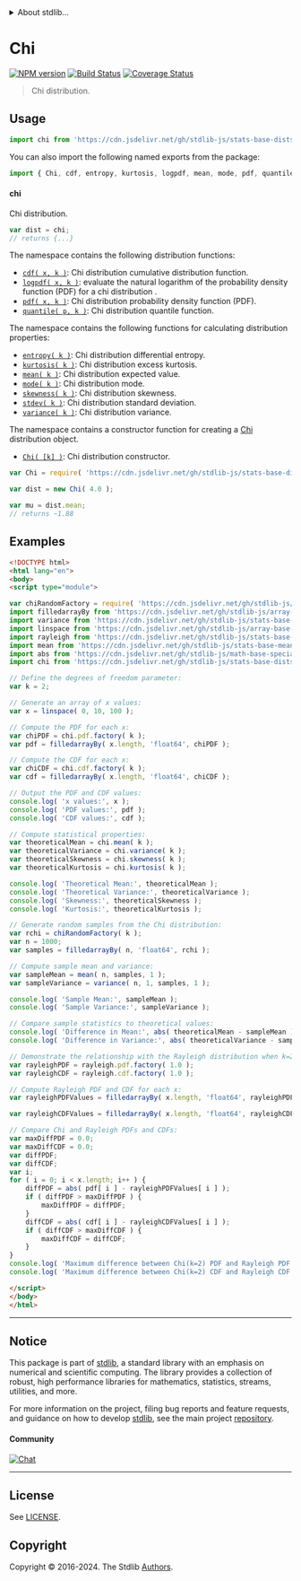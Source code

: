 <!--

@license Apache-2.0

Copyright (c) 2018 The Stdlib Authors.

Licensed under the Apache License, Version 2.0 (the "License");
you may not use this file except in compliance with the License.
You may obtain a copy of the License at

   http://www.apache.org/licenses/LICENSE-2.0

Unless required by applicable law or agreed to in writing, software
distributed under the License is distributed on an "AS IS" BASIS,
WITHOUT WARRANTIES OR CONDITIONS OF ANY KIND, either express or implied.
See the License for the specific language governing permissions and
limitations under the License.

-->


<details>
  <summary>
    About stdlib...
  </summary>
  <p>We believe in a future in which the web is a preferred environment for numerical computation. To help realize this future, we've built stdlib. stdlib is a standard library, with an emphasis on numerical and scientific computation, written in JavaScript (and C) for execution in browsers and in Node.js.</p>
  <p>The library is fully decomposable, being architected in such a way that you can swap out and mix and match APIs and functionality to cater to your exact preferences and use cases.</p>
  <p>When you use stdlib, you can be absolutely certain that you are using the most thorough, rigorous, well-written, studied, documented, tested, measured, and high-quality code out there.</p>
  <p>To join us in bringing numerical computing to the web, get started by checking us out on <a href="https://github.com/stdlib-js/stdlib">GitHub</a>, and please consider <a href="https://opencollective.com/stdlib">financially supporting stdlib</a>. We greatly appreciate your continued support!</p>
</details>

# Chi

[![NPM version][npm-image]][npm-url] [![Build Status][test-image]][test-url] [![Coverage Status][coverage-image]][coverage-url] <!-- [![dependencies][dependencies-image]][dependencies-url] -->

> Chi distribution.



<section class="usage">

## Usage

```javascript
import chi from 'https://cdn.jsdelivr.net/gh/stdlib-js/stats-base-dists-chi@esm/index.mjs';
```

You can also import the following named exports from the package:

```javascript
import { Chi, cdf, entropy, kurtosis, logpdf, mean, mode, pdf, quantile, skewness, stdev, variance } from 'https://cdn.jsdelivr.net/gh/stdlib-js/stats-base-dists-chi@esm/index.mjs';
```

#### chi

Chi distribution.

```javascript
var dist = chi;
// returns {...}
```

The namespace contains the following distribution functions:

<!-- <toc pattern="*+(cdf|pdf|mgf|quantile)*"> -->

<div class="namespace-toc">

-   <span class="signature">[`cdf( x, k )`][@stdlib/stats/base/dists/chi/cdf]</span><span class="delimiter">: </span><span class="description">Chi distribution cumulative distribution function.</span>
-   <span class="signature">[`logpdf( x, k )`][@stdlib/stats/base/dists/chi/logpdf]</span><span class="delimiter">: </span><span class="description">evaluate the natural logarithm of the probability density function (PDF) for a chi distribution .</span>
-   <span class="signature">[`pdf( x, k )`][@stdlib/stats/base/dists/chi/pdf]</span><span class="delimiter">: </span><span class="description">Chi distribution probability density function (PDF).</span>
-   <span class="signature">[`quantile( p, k )`][@stdlib/stats/base/dists/chi/quantile]</span><span class="delimiter">: </span><span class="description">Chi distribution quantile function.</span>

</div>

<!-- </toc> -->

The namespace contains the following functions for calculating distribution properties:

<!-- <toc pattern="*+(entropy|kurtosis|mean|median|mode|skewness|stdev|variance)*"> -->

<div class="namespace-toc">

-   <span class="signature">[`entropy( k )`][@stdlib/stats/base/dists/chi/entropy]</span><span class="delimiter">: </span><span class="description">Chi distribution differential entropy.</span>
-   <span class="signature">[`kurtosis( k )`][@stdlib/stats/base/dists/chi/kurtosis]</span><span class="delimiter">: </span><span class="description">Chi distribution excess kurtosis.</span>
-   <span class="signature">[`mean( k )`][@stdlib/stats/base/dists/chi/mean]</span><span class="delimiter">: </span><span class="description">Chi distribution expected value.</span>
-   <span class="signature">[`mode( k )`][@stdlib/stats/base/dists/chi/mode]</span><span class="delimiter">: </span><span class="description">Chi distribution mode.</span>
-   <span class="signature">[`skewness( k )`][@stdlib/stats/base/dists/chi/skewness]</span><span class="delimiter">: </span><span class="description">Chi distribution skewness.</span>
-   <span class="signature">[`stdev( k )`][@stdlib/stats/base/dists/chi/stdev]</span><span class="delimiter">: </span><span class="description">Chi distribution standard deviation.</span>
-   <span class="signature">[`variance( k )`][@stdlib/stats/base/dists/chi/variance]</span><span class="delimiter">: </span><span class="description">Chi distribution variance.</span>

</div>

<!-- </toc> -->

The namespace contains a constructor function for creating a [Chi][chi-distribution] distribution object.

<!-- <toc pattern="*ctor*"> -->

<div class="namespace-toc">

-   <span class="signature">[`Chi( [k] )`][@stdlib/stats/base/dists/chi/ctor]</span><span class="delimiter">: </span><span class="description">Chi distribution constructor.</span>

</div>

<!-- </toc> -->

```javascript
var Chi = require( 'https://cdn.jsdelivr.net/gh/stdlib-js/stats-base-dists-chi' ).Chi;

var dist = new Chi( 4.0 );

var mu = dist.mean;
// returns ~1.88
```

</section>

<!-- /.usage -->

<section class="examples">

## Examples

<!-- eslint no-undef: "error" -->

```html
<!DOCTYPE html>
<html lang="en">
<body>
<script type="module">

var chiRandomFactory = require( 'https://cdn.jsdelivr.net/gh/stdlib-js/random-base-chi' ).factory;
import filledarrayBy from 'https://cdn.jsdelivr.net/gh/stdlib-js/array-filled-by@esm/index.mjs';
import variance from 'https://cdn.jsdelivr.net/gh/stdlib-js/stats-base-variance@esm/index.mjs';
import linspace from 'https://cdn.jsdelivr.net/gh/stdlib-js/array-base-linspace@esm/index.mjs';
import rayleigh from 'https://cdn.jsdelivr.net/gh/stdlib-js/stats-base-dists-rayleigh@esm/index.mjs';
import mean from 'https://cdn.jsdelivr.net/gh/stdlib-js/stats-base-mean@esm/index.mjs';
import abs from 'https://cdn.jsdelivr.net/gh/stdlib-js/math-base-special-abs@esm/index.mjs';
import chi from 'https://cdn.jsdelivr.net/gh/stdlib-js/stats-base-dists-chi@esm/index.mjs';

// Define the degrees of freedom parameter:
var k = 2;

// Generate an array of x values:
var x = linspace( 0, 10, 100 );

// Compute the PDF for each x:
var chiPDF = chi.pdf.factory( k );
var pdf = filledarrayBy( x.length, 'float64', chiPDF );

// Compute the CDF for each x:
var chiCDF = chi.cdf.factory( k );
var cdf = filledarrayBy( x.length, 'float64', chiCDF );

// Output the PDF and CDF values:
console.log( 'x values:', x );
console.log( 'PDF values:', pdf );
console.log( 'CDF values:', cdf );

// Compute statistical properties:
var theoreticalMean = chi.mean( k );
var theoreticalVariance = chi.variance( k );
var theoreticalSkewness = chi.skewness( k );
var theoreticalKurtosis = chi.kurtosis( k );

console.log( 'Theoretical Mean:', theoreticalMean );
console.log( 'Theoretical Variance:', theoreticalVariance );
console.log( 'Skewness:', theoreticalSkewness );
console.log( 'Kurtosis:', theoreticalKurtosis );

// Generate random samples from the Chi distribution:
var rchi = chiRandomFactory( k );
var n = 1000;
var samples = filledarrayBy( n, 'float64', rchi );

// Compute sample mean and variance:
var sampleMean = mean( n, samples, 1 );
var sampleVariance = variance( n, 1, samples, 1 );

console.log( 'Sample Mean:', sampleMean );
console.log( 'Sample Variance:', sampleVariance );

// Compare sample statistics to theoretical values:
console.log( 'Difference in Mean:', abs( theoreticalMean - sampleMean ) );
console.log( 'Difference in Variance:', abs( theoreticalVariance - sampleVariance ) );

// Demonstrate the relationship with the Rayleigh distribution when k=2:
var rayleighPDF = rayleigh.pdf.factory( 1.0 );
var rayleighCDF = rayleigh.cdf.factory( 1.0 );

// Compute Rayleigh PDF and CDF for each x:
var rayleighPDFValues = filledarrayBy( x.length, 'float64', rayleighPDF );

var rayleighCDFValues = filledarrayBy( x.length, 'float64', rayleighCDF );

// Compare Chi and Rayleigh PDFs and CDFs:
var maxDiffPDF = 0.0;
var maxDiffCDF = 0.0;
var diffPDF;
var diffCDF;
var i;
for ( i = 0; i < x.length; i++ ) {
    diffPDF = abs( pdf[ i ] - rayleighPDFValues[ i ] );
    if ( diffPDF > maxDiffPDF ) {
        maxDiffPDF = diffPDF;
    }
    diffCDF = abs( cdf[ i ] - rayleighCDFValues[ i ] );
    if ( diffCDF > maxDiffCDF ) {
        maxDiffCDF = diffCDF;
    }
}
console.log( 'Maximum difference between Chi(k=2) PDF and Rayleigh PDF:', maxDiffPDF );
console.log( 'Maximum difference between Chi(k=2) CDF and Rayleigh CDF:', maxDiffCDF );

</script>
</body>
</html>
```

</section>

<!-- /.examples -->

<!-- Section for related `stdlib` packages. Do not manually edit this section, as it is automatically populated. -->

<section class="related">

</section>

<!-- /.related -->

<!-- Section for all links. Make sure to keep an empty line after the `section` element and another before the `/section` close. -->


<section class="main-repo" >

* * *

## Notice

This package is part of [stdlib][stdlib], a standard library with an emphasis on numerical and scientific computing. The library provides a collection of robust, high performance libraries for mathematics, statistics, streams, utilities, and more.

For more information on the project, filing bug reports and feature requests, and guidance on how to develop [stdlib][stdlib], see the main project [repository][stdlib].

#### Community

[![Chat][chat-image]][chat-url]

---

## License

See [LICENSE][stdlib-license].


## Copyright

Copyright &copy; 2016-2024. The Stdlib [Authors][stdlib-authors].

</section>

<!-- /.stdlib -->

<!-- Section for all links. Make sure to keep an empty line after the `section` element and another before the `/section` close. -->

<section class="links">

[npm-image]: http://img.shields.io/npm/v/@stdlib/stats-base-dists-chi.svg
[npm-url]: https://npmjs.org/package/@stdlib/stats-base-dists-chi

[test-image]: https://github.com/stdlib-js/stats-base-dists-chi/actions/workflows/test.yml/badge.svg?branch=main
[test-url]: https://github.com/stdlib-js/stats-base-dists-chi/actions/workflows/test.yml?query=branch:main

[coverage-image]: https://img.shields.io/codecov/c/github/stdlib-js/stats-base-dists-chi/main.svg
[coverage-url]: https://codecov.io/github/stdlib-js/stats-base-dists-chi?branch=main

<!--

[dependencies-image]: https://img.shields.io/david/stdlib-js/stats-base-dists-chi.svg
[dependencies-url]: https://david-dm.org/stdlib-js/stats-base-dists-chi/main

-->

[chat-image]: https://img.shields.io/gitter/room/stdlib-js/stdlib.svg
[chat-url]: https://app.gitter.im/#/room/#stdlib-js_stdlib:gitter.im

[stdlib]: https://github.com/stdlib-js/stdlib

[stdlib-authors]: https://github.com/stdlib-js/stdlib/graphs/contributors

[umd]: https://github.com/umdjs/umd
[es-module]: https://developer.mozilla.org/en-US/docs/Web/JavaScript/Guide/Modules

[deno-url]: https://github.com/stdlib-js/stats-base-dists-chi/tree/deno
[deno-readme]: https://github.com/stdlib-js/stats-base-dists-chi/blob/deno/README.md
[umd-url]: https://github.com/stdlib-js/stats-base-dists-chi/tree/umd
[umd-readme]: https://github.com/stdlib-js/stats-base-dists-chi/blob/umd/README.md
[esm-url]: https://github.com/stdlib-js/stats-base-dists-chi/tree/esm
[esm-readme]: https://github.com/stdlib-js/stats-base-dists-chi/blob/esm/README.md
[branches-url]: https://github.com/stdlib-js/stats-base-dists-chi/blob/main/branches.md

[stdlib-license]: https://raw.githubusercontent.com/stdlib-js/stats-base-dists-chi/main/LICENSE

[chi-distribution]: https://en.wikipedia.org/wiki/Chi_distribution

<!-- <toc-links> -->

[@stdlib/stats/base/dists/chi/ctor]: https://github.com/stdlib-js/stats-base-dists-chi-ctor/tree/esm

[@stdlib/stats/base/dists/chi/entropy]: https://github.com/stdlib-js/stats-base-dists-chi-entropy/tree/esm

[@stdlib/stats/base/dists/chi/kurtosis]: https://github.com/stdlib-js/stats-base-dists-chi-kurtosis/tree/esm

[@stdlib/stats/base/dists/chi/mean]: https://github.com/stdlib-js/stats-base-dists-chi-mean/tree/esm

[@stdlib/stats/base/dists/chi/mode]: https://github.com/stdlib-js/stats-base-dists-chi-mode/tree/esm

[@stdlib/stats/base/dists/chi/skewness]: https://github.com/stdlib-js/stats-base-dists-chi-skewness/tree/esm

[@stdlib/stats/base/dists/chi/stdev]: https://github.com/stdlib-js/stats-base-dists-chi-stdev/tree/esm

[@stdlib/stats/base/dists/chi/variance]: https://github.com/stdlib-js/stats-base-dists-chi-variance/tree/esm

[@stdlib/stats/base/dists/chi/cdf]: https://github.com/stdlib-js/stats-base-dists-chi-cdf/tree/esm

[@stdlib/stats/base/dists/chi/logpdf]: https://github.com/stdlib-js/stats-base-dists-chi-logpdf/tree/esm

[@stdlib/stats/base/dists/chi/pdf]: https://github.com/stdlib-js/stats-base-dists-chi-pdf/tree/esm

[@stdlib/stats/base/dists/chi/quantile]: https://github.com/stdlib-js/stats-base-dists-chi-quantile/tree/esm

<!-- </toc-links> -->

</section>

<!-- /.links -->
